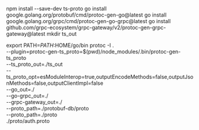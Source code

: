 npm install --save-dev ts-proto
go install google.golang.org/protobuf/cmd/protoc-gen-go@latest
go install google.golang.org/grpc/cmd/protoc-gen-go-grpc@latest
go install github.com/grpc-ecosystem/grpc-gateway/v2/protoc-gen-grpc-gateway@latest
mkdir ts_out



export PATH=$PATH:$HOME/go/bin
protoc -I . \
       --plugin=protoc-gen-ts_proto=$(pwd)/node_modules/.bin/protoc-gen-ts_proto \
       --ts_proto_out=./ts_out \
       --ts_proto_opt=esModuleInterop=true,outputEncodeMethods=false,outputJsonMethods=false,outputClientImpl=false \
       --go_out=./ \
       --go-grpc_out=./ \
       --grpc-gateway_out=./ \
       --proto_path=./protobuf-db/proto \
       --proto_path=./proto \
       ./proto/auth.proto